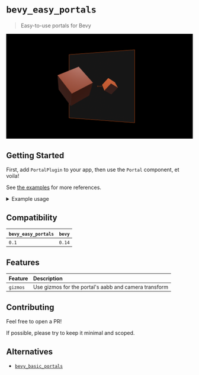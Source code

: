 # `bevy_easy_portals`

> Easy-to-use portals for Bevy

![screenshot showing a cube being reflected in a mirror using portals](assets/mirror.png)

## Getting Started

First, add `PortalPlugin` to your app, then use the `Portal` component, et voila!

See [the examples](https://github.com/chompaa/bevy_easy_portals/examples) for more references.

<details>

<summary>Example usage</summary>

```rust
use bevy::prelude::*;
use bevy_easy_portals::{Portal, PortalPlugin}

fn main() {
    App::new()
        .add_plugins((DefaultPlugins, PortalPlugin))
        .add_systems(Startup, setup)
        .run();
}

fn setup(
    mut commands: Commands,
    mut materials: ResMut<Assets<StandardMaterial>>,
    mut meshes: ResMut<Assets<Mesh>>,
) {
    let primary_camera = commands
        .spawn(Camera3dBundle {
            transform: Transform::from_xyz(0.0, 0.0, 10.0),
            ..default()
        })
        .id();

    // Where you want the portal to be located
    let portal_transform = Transform::default();

    // Where the portal's target camera should be
    let target_transform = Transform::from_xyz(10.0, 0.0, 10.0);

    // Spawn something for the portal to look at
    commands.spawn(PbrBundle {
        mesh: meshes.add(Cuboid::default()),
        material: materials.add(Color::WHITE),
        transform: Transform::from_xyz(10.0, 0.0, 0.0),
        ..default()
    });

    // Spawn the portal, omit a material since one will be added automatically
    commands.spawn((
        meshes.add(Rectangle::default()),
        SpatialBundle::from_transform(portal_transform),
        Portal::new(primary_camera, target_transform),
    ));
}
```

</details>

## Compatibility

| `bevy_easy_portals` | `bevy` |
| :--                 | :--    |
| `0.1`               | `0.14` |

## Features

| Feature                | Description                                           |
| :--                    | :--                                                   |
| `gizmos`               | Use gizmos for the portal's aabb and camera transform |

## Contributing

Feel free to open a PR!

If possible, please try to keep it minimal and scoped.

## Alternatives

- [`bevy_basic_portals`](https://github.com/Selene-Amanita/bevy_basic_portals)
